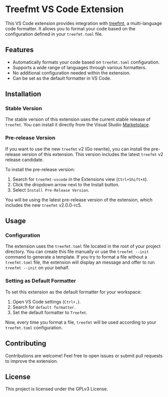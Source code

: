 # Treefmt VS Code Extension

This VS Code extension provides integration with [treefmt](https://github.com/numtide/treefmt), a multi-language code formatter. It allows you to format your code based on the configuration defined in your `treefmt.toml` file.

## Features

- Automatically formats your code based on `treefmt.toml` configuration.
- Supports a wide range of languages through various formatters.
- No additional configuration needed within the extension.
- Can be set as the default formatter in VS Code.

## Installation

### Stable Version

The stable version of this extension uses the current stable release of `treefmt`. You can install it directly from the Visual Studio [Marketplace](https://marketplace.visualstudio.com/items?itemName=ibecker.treefmt-vscode).

### Pre-release Version

If you want to use the new `treefmt` v2 (Go rewrite), you can install the pre-release version of this extension. This version includes the latest `treefmt` v2 release candidate.

To install the pre-release version:

1. Search for `treefmt-vscode` in the Extensions view (`Ctrl+Shift+X`).
1. Click the dropdown arrow next to the Install button.
1. Select `Install Pre-Release Version`.

You will be using the latest pre-release version of the extension, which includes the new `treefmt` v2.0.0-rc5.

## Usage

### Configuration

The extension uses the `treefmt.toml` file located in the root of your project directory.
You can create this file manually or use the `treefmt --init` command to generate a template.
If you try to format a file without a `treefmt.toml` file, the extension will display an message and offer
to run `treefmt --init` on your behalf.

### Setting as Default Formatter

To set this extension as the default formatter for your workspace:

1. Open VS Code settings (`Ctrl+,`).
1. Search for `default formatter`.
1. Set the default formatter to `Treefmt`.

Now, every time you format a file, `treefmt` will be used according to your `treefmt.toml` configuration.

## Contributing

Contributions are welcome! Feel free to open issues or submit pull requests to improve the extension.

## License

This project is licensed under the GPLv3 License.
